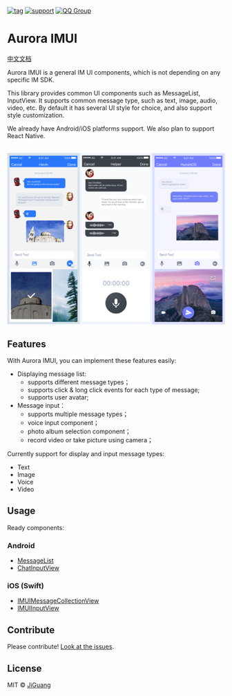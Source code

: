 [![tag](https://img.shields.io/badge/tag-0.1.0-blue.svg)](https://github.com/jpush/imui/releases)
[![support](https://img.shields.io/badge/support-iOS%20%26%20Android-brightgreen.svg)]()
[![QQ Group](https://img.shields.io/badge/QQ%20Group-604798367-red.svg)]()

# Aurora IMUI
[中文文档](./README_CH.md)

Aurora IMUI is a general IM UI components, which is not depending on any specific IM SDK. 

This library provides common UI components such as MessageList, InputView. It supports common message type, such as text, image, audio, video, etc. By default it has several UI style for choice, and also support style customization.

We already have Android/iOS platforms support. We also plan to support React Native. 


<p align="center">
    <a target="_blank">
        <img src="https://github.com/huangminlinux/resource/blob/master/IMUIPick%402x.png" alt="IMUI" width=960/>
    </a>
</p>

## Features

With Aurora IMUI, you can implement these features easily:

- Displaying message list:
  - supports different message types；
  - supports click & long click events for each type of message;
  - supports user avatar;
- Message input：
  - supports multiple message types；
  - voice input component；
  - photo album selection component；
  - record video or take picture using camera；

Currently support for display and input message types:

- Text
- Image
- Voice
- Video



## Usage

Ready components:

### Android
- [MessageList](./docs/Android/usageEn.md)
- [ChatInputView](./Android/chatinput/README_EN.md)

### iOS (Swift)
- [IMUIMessageCollectionView](./docs/iOS/usage_iOS.md)
- [IMUIInputView](./docs/iOS/inputView_usage_english.md)

## Contribute
Please contribute! [Look at the issues](https://github.com/jpush/imui/issues).

## License
MIT © [JiGuang](/LICENSE)
